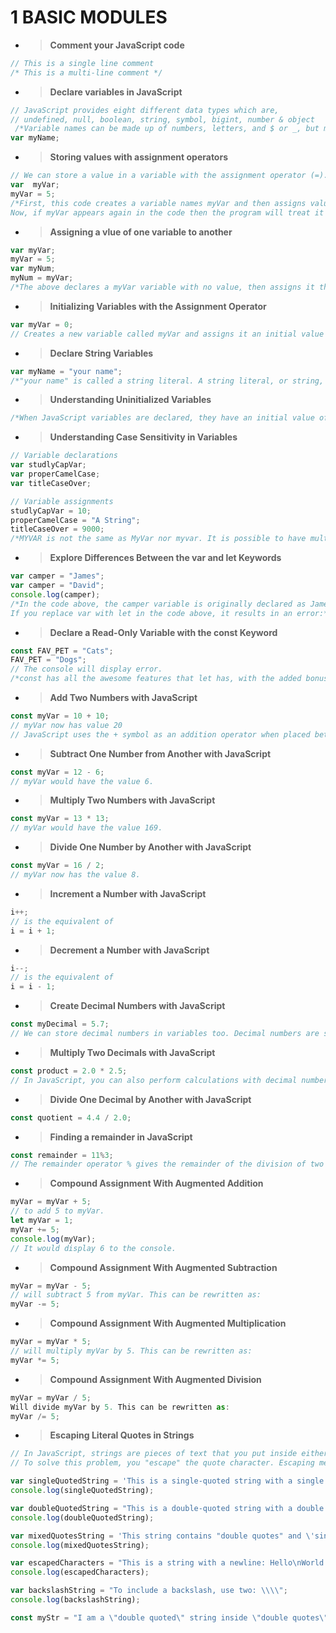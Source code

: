 # 1 BASIC MODULES

- > **Comment your JavaScript code**
```js
// This is a single line comment
/* This is a multi-line comment */
```

- > **Declare variables in JavaScript**
```js
// JavaScript provides eight different data types which are,
// undefined, null, boolean, string, symbol, bigint, number & object
 /*Variable names can be made up of numbers, letters, and $ or _, but may not contain spaces or start with a number & statements are ended by Semicolons (;)*/
var myName;
```

- > **Storing values with assignment operators**
```js
// We can store a value in a variable with the assignment operator (=).
var  myVar;
myVar = 5;
/*First, this code creates a variable names myVar and then assigns value 5 to myVar
Now, if myVar appears again in the code then the program will treat it as 5.*/
```

- > **Assigning a vlue of one variable to another**
```js
var myVar;
myVar = 5;
var myNum;
myNum = myVar;
/*The above declares a myVar variable with no value, then assigns it the value 5. Next, a variable named myNum is declared with no value. Then, the contents of myVar (which is 5) is assigned to the variable myNum. Now, myNum also has the value of 5.*/
```

- > **Initializing Variables with the Assignment Operator**
```js
var myVar = 0;
// Creates a new variable called myVar and assigns it an initial value of 0.
```

- > **Declare String Variables**
```js
var myName = "your name";
/*"your name" is called a string literal. A string literal, or string, is a series of zero or more characters enclosed in single or double quotes.*/
```

- > **Understanding Uninitialized Variables**
```js
/*When JavaScript variables are declared, they have an initial value of undefined. If you do a mathematical operation on an undefined variable your result will be NaN which means "Not a Number". If you concatenate a string with an undefined variable, you will get a string of undefined.*/
```

- > **Understanding Case Sensitivity in Variables**
```js
// Variable declarations
var studlyCapVar;
var properCamelCase;
var titleCaseOver;

// Variable assignments
studlyCapVar = 10;
properCamelCase = "A String";
titleCaseOver = 9000;
/*MYVAR is not the same as MyVar nor myvar. It is possible to have multiple distinct variables with the same name but different casing.*/
```

- > **Explore Differences Between the var and let Keywords**
```js
var camper = "James";
var camper = "David";
console.log(camper);
/*In the code above, the camper variable is originally declared as James, and is then overridden to be David. The console then displays the string David.
If you replace var with let in the code above, it results in an error:*/
```

- > **Declare a Read-Only Variable with the const Keyword**
```js
const FAV_PET = "Cats";
FAV_PET = "Dogs";
// The console will display error.
/*const has all the awesome features that let has, with the added bonus that variables declared using const are read-only. They are a constant value, which means that once a variable is assigned with const, it cannot be reassigned.*/
```

- > **Add Two Numbers with JavaScript**
```js
const myVar = 10 + 10;
// myVar now has value 20
// JavaScript uses the + symbol as an addition operator when placed between two numbers.
```

- > **Subtract One Number from Another with JavaScript**
```js
const myVar = 12 - 6;
// myVar would have the value 6.
```

- > **Multiply Two Numbers with JavaScript**
```js
const myVar = 13 * 13;
// myVar would have the value 169.
```

- > **Divide One Number by Another with JavaScript**
```js
const myVar = 16 / 2;
// myVar now has the value 8.
```

- > **Increment a Number with JavaScript**
```js
i++;
// is the equivalent of
i = i + 1;
```

- > **Decrement a Number with JavaScript**
```js
i--;
// is the equivalent of
i = i - 1;
```

- > **Create Decimal Numbers with JavaScript**
```js
const myDecimal = 5.7;
// We can store decimal numbers in variables too. Decimal numbers are sometimes referred to as floating point numbers or floats.
```

- > **Multiply Two Decimals with JavaScript**
```js
const product = 2.0 * 2.5;
// In JavaScript, you can also perform calculations with decimal numbers, just like whole numbers.
``` 

- > **Divide One Decimal by Another with JavaScript**
```js
const quotient = 4.4 / 2.0; 
```

- > **Finding a remainder in JavaScript**
```js
const remainder = 11%3;
// The remainder operator % gives the remainder of the division of two numbers.
```

- > **Compound Assignment With Augmented Addition**
```js
myVar = myVar + 5;
// to add 5 to myVar.
let myVar = 1;
myVar += 5;
console.log(myVar);
// It would display 6 to the console.
```

- > **Compound Assignment With Augmented Subtraction**
```js
myVar = myVar - 5;
// will subtract 5 from myVar. This can be rewritten as:
myVar -= 5;
```

- > **Compound Assignment With Augmented Multiplication**
```js
myVar = myVar * 5;
// will multiply myVar by 5. This can be rewritten as:
myVar *= 5;
```

- > **Compound Assignment With Augmented Division**
```js
myVar = myVar / 5;
Will divide myVar by 5. This can be rewritten as:
myVar /= 5;
```

- > **Escaping Literal Quotes in Strings**
```js
// In JavaScript, strings are pieces of text that you put inside either single quotes (') or double quotes (")
// To solve this problem, you "escape" the quote character. Escaping means you tell JavaScript that the quote should be part of the text, not the end of the text. You do this by putting a backslash (\) in front of the quote character.
```
```js
var singleQuotedString = 'This is a single-quoted string with a single quote: \'escaped quote\' inside.';
console.log(singleQuotedString);
```
```js
var doubleQuotedString = "This is a double-quoted string with a double quote: \"escaped quote\" inside.";
console.log(doubleQuotedString);
```
```js
var mixedQuotesString = 'This string contains "double quotes" and \'single quotes\' without any need to escape.';
console.log(mixedQuotesString);
```
```js
var escapedCharacters = "This is a string with a newline: Hello\nWorld and a tab: Hello\tWorld";
console.log(escapedCharacters);
```
```js
var backslashString = "To include a backslash, use two: \\\\";
console.log(backslashString);
```
```js
const myStr = "I am a \"double quoted\" string inside \"double quotes\"."; 
```